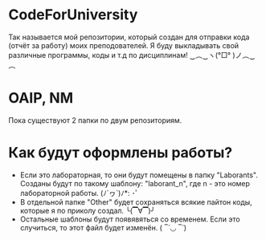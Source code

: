# CodeForUniversity
Так называется мой репозитории, который создан для отправки кода (отчёт за работу) моих преподователей.
Я буду выкладывать свой различные программы, коды и т.д по дисциплинам! ‿︵‿ヽ(°□° )ノ︵‿︵
# OAIP, NM
Пока существуют 2 папки по двум репозиториям.
# Как будут оформлены работы?
- Если это лабораторная, то они будут помещены в папку "Laborants". Созданы будут по такому шаблону: "laborant_n", где n - это номер лабораторной работы. (ﾉ´ヮ`)ﾉ*: ･ﾟ
- В отдельной папке "Other" будет сохраняться всякие пайтон коды, которые я по приколу создал. ╰(▔∀▔)╯
- Остальные шаблоны будут появявяться со временем. Если это случиться, то этот файл будет изменён. ( ‾́ ◡ ‾́ )

